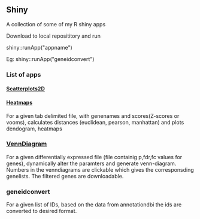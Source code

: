 ## Shiny

A collection of some of my R shiny apps

Download to local reposititory and run

shiny::runApp("appname")

Eg: shiny::runApp("geneidconvert")

### List of apps

#### [Scatterplots2D](https://ash-apps.shinyapps.io/scatterplots2D/)


#### [Heatmaps](http://research.scilifelab.se:3838/heatmap/)
For a given tab delimited file, with genenames and scores(Z-scores or vooms), calculates distances (euclidean, pearson, manhattan) and plots dendogram, heatmaps

### [VennDiagram](http://research.scilifelab.se:3838/venndiagram)
For a given differentially expressed file (file containig p,fdr,fc values for genes), dynamically alter the paramters and generate venn-diagram. Numbers in the venndiagrams are clickable which gives the corresponsding genelists. The filtered genes are downloadable.

### geneidconvert
For a given list of IDs, based on the data from annotationdbi the ids are converted to desired format.

